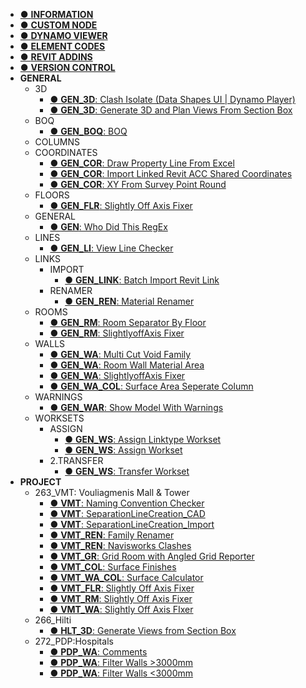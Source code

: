 
- [● **INFORMATION**](/README.md)
- [● **CUSTOM NODE**](/_home/CUSTOMNODE.md)
- [● **DYNAMO VIEWER**](/_home/DYNAMOVIEWER.md)
- [● **ELEMENT CODES**](/_home/ELEMENTCODES.md)
- [● **REVIT ADDINS**](/_home/REVITADDINS.md)
- [● **VERSION CONTROL**](/_home/VERSIONCONTROL.md)
- **GENERAL**
    - 3D
        - [● **GEN_3D**: Clash Isolate (Data Shapes UI | Dynamo Player)](/_gen/3D/GEN_3D_ClashIsolate.md)
        - [● **GEN_3D**: Generate 3D and Plan Views From Section Box](/_gen/3D/GEN_3D_GenerateSectionBox.md)
    - BOQ
        - [● **GEN_BOQ**: BOQ](/_gen/BOQ/GEN_BOQ.md)
    - COLUMNS
    - COORDINATES
        - [● **GEN_COR**: Draw Property Line From Excel](/_gen/COORDINATES/GEN_COR_DrawPropertyLineExcel.md)
        - [● **GEN_COR**: Import Linked Revit ACC Shared Coordinates](/_gen/COORDINATES/GEN_COR_AccSharedCoordinates.md)
        - [● **GEN_COR**: XY From Survey Point Round](/_gen/COORDINATES/GEN_COR_XYSurveyPoint.md)
    - FLOORS
        - [● **GEN_FLR**: Slightly Off Axis Fixer](/_gen/FLOORS/GEN_FLR_SlightlyOffAxisFixer.md)
    - GENERAL
        - [● **GEN**: Who Did This RegEx](/_gen/GENERAL/GEN_WhoDidThisRegEx.md)
    - LINES
        - [● **GEN_LI**: View Line Checker](/_gen/LINES/GEN_LI_ViewLine.md)
    - LINKS
        - IMPORT
            - [● **GEN_LINK**: Batch Import Revit Link](/_gen/LINKS/1_IMPORT/GEN_LINK_BatchImportRevitLink.md)
        - RENAMER
            - [● **GEN_REN**: Material Renamer](/_gen/RENAMER/GEN_REN_MaterialRenamer.md)
    - ROOMS
        - [● **GEN_RM**: Room Separator By Floor](/_gen/ROOMS/GEN_RM_RoomSeparatorbyFloor.md)
        - [● **GEN_RM**: SlightlyoffAxis Fixer](/_gen/ROOMS/GEN_RM_SlightlyOffAxisFixer.md)
    - WALLS
        - [● **GEN_WA**: Multi Cut Void Family](/_gen/WALLS/GEN_WA_MultiCutVoid.md)
        - [● **GEN_WA**: Room Wall Material Area](/_gen/WALLS/GEN_WA_RoomWallMaterial.md)
        - [● **GEN_WA**: SlightlyoffAxis Fixer](/_gen/WALLS/GEN_WA_SlightlyOffAxisFixer.md)
        - [● **GEN_WA_COL**: Surface Area Seperate Column](/_gen/WALLS/GEN_WA_ColSurfaceArea.md)
    - WARNINGS
        - [● **GEN_WAR**: Show Model With Warnings](/_gen/WARNINGS/GEN_WAR_ModelWarnings.md)
    - WORKSETS
        - ASSIGN
            - [● **GEN_WS**: Assign Linktype Workset](/_gen/WORKSETS/1_ASSIGN/GEN_WS_AssignLinktypeWorkset.md)
            - [● **GEN_WS**: Assign Workset](/_gen/WORKSETS/1_ASSIGN/GEN_WS_Assign.md)
        - 2.TRANSFER
            - [● **GEN_WS**: Transfer Workset](/_gen/WORKSETS/2_TRANSFER/GEN_WS_TransferW#orkset.md)
- **PROJECT**
    - 263_VMT: Vouliagmenis Mall & Tower
        - [● **VMT**: Naming Convention Checker](/_vmt/VMTNamingConvention.md)
        - [● **VMT**: SeparationLineCreation_CAD](/_vmt/VMT_COL_SeparationLineCreation_CAD.md)
        - [● **VMT**: SeparationLineCreation_Import](/_vmt/VMT_COL_SeparationLineCreation.md)
        - [● **VMT_REN**: Family Renamer](/_vmt/VMT_REN_FamilyRenamer.md)
        - [● **VMT_REN**: Navisworks Clashes](/_vmt/VMT_REN_NavisworksClashes.md)
        - [● **VMT_GR**: Grid Room with Angled Grid Reporter](/_vmt/VMTGridReporter.md)
        - [● **VMT_COL**: Surface Finishes](/_vmt/VMT_COL_Finishes.md)
        - [● **VMT_WA_COL**: Surface Calculator](/_vmt/VMT_WA_COL_SurfaceCal.md)
        - [● **VMT_FLR**: Slightly Off Axis Fixer](/_vmt/VMT_FLR_SlightlyOffAxis.md)
        - [● **VMT_RM**: Slightly Off Axis Fixer](/_vmt/VMT_RM_SlightlyOffAxis.md)
        - [● **VMT_WA**: Slightly Off Axis FIxer](/_vmt/VMT_WA_SlightlyOffAxis.md)
    - 266_Hilti
        - [● **HLT_3D**: Generate Views from Section Box](/_hlt/HLT_3D_GenerateViews.md)
    - 272_PDP:Hospitals
        - [● **PDP_WA**: Comments](/_pdp/PDP_WA_Comments.md)
        - [● **PDP_WA**: Filter Walls >3000mm](/_pdp/PDP_WA_Above.md)
        - [● **PDP_WA**: Filter Walls <3000mm](/_pdp/PDP_WA_Below.md)
